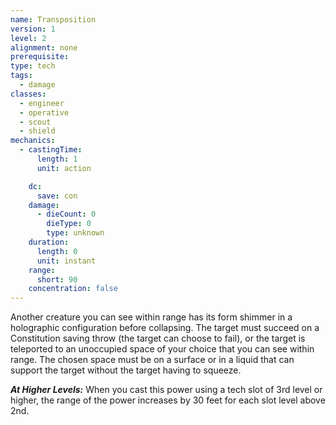 ```yaml
---
name: Transposition
version: 1
level: 2
alignment: none
prerequisite: 
type: tech
tags:
  - damage
classes:
  - engineer
  - operative
  - scout
  - shield
mechanics:
  - castingTime:
      length: 1
      unit: action

    dc:
      save: con
    damage:
      - dieCount: 0
        dieType: 0
        type: unknown
    duration:
      length: 0
      unit: instant
    range:
      short: 90
    concentration: false
---
```

Another creature you can see within range has its form shimmer in a holographic configuration before collapsing. The target must succeed on a Constitution saving throw (the target can choose to fail), or the target is teleported to an unoccupied space of your choice that you can see within range. The chosen space must be on a surface or in a liquid that can support the target without the target having to squeeze.

***__At Higher Levels__:*** When you cast this power using a tech slot of 3rd level or higher, the range of the power increases by 30 feet for each slot level above 2nd.
    